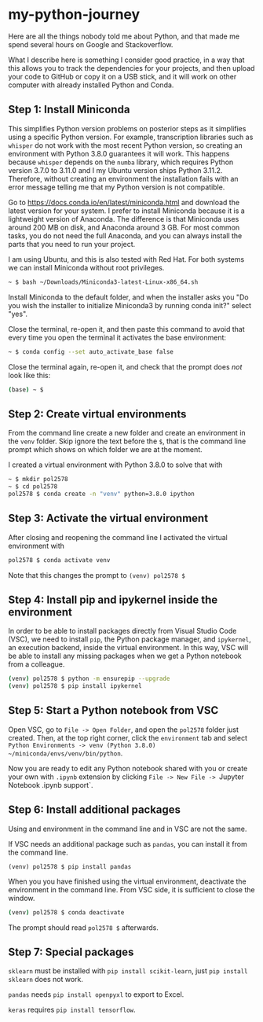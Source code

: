 # my-python-journey

Here are all the things nobody told me about Python, and that made me spend several hours on Google and Stackoverflow.

What I describe here is something I consider good practice, in a way that this allows you to track the dependencies for your projects, and then upload your code to GitHub or copy it on a USB stick, and it will work on other computer with already installed Python and Conda.

## Step 1: Install Miniconda

This simplifies Python version problems on posterior steps as it simplifies using a specific Python version. For example, transcription libraries such as `whisper` do not work with the most recent Python version, so creating an environment with Python 3.8.0 guarantees it will work. This happens because `whisper` depends on the `numba` library, which requires Python version 3.7.0 to 3.11.0 and I my Ubuntu version ships Python 3.11.2. Therefore, without creating an environment the installation fails with an error message telling me that my Python version is not compatible.

Go to https://docs.conda.io/en/latest/miniconda.html and download the latest version for your system. I prefer to install Miniconda because it is a lightweight version of Anaconda. The difference is that Miniconda uses around 200 MB on disk, and Anaconda around 3 GB. For most common tasks, you do not need the full Anaconda, and you can always install the parts that you need to run your project.

I am using Ubuntu, and this is also tested with Red Hat. For both systems we can install Miniconda without root privileges.

```bash
~ $ bash ~/Downloads/Miniconda3-latest-Linux-x86_64.sh
```

Install Miniconda to the default folder, and when the installer asks you "Do you wish the installer to initialize Miniconda3 by running conda init?" select "yes".

Close the terminal, re-open it, and then paste this command to avoid that every time you open the terminal it activates the base environment:

```bash
~ $ conda config --set auto_activate_base false
```

Close the terminal again, re-open it, and check that the prompt does *not* look like this:

```bash
(base) ~ $
```

## Step 2: Create virtual environments

From the command line create a new folder and create an environment in the `venv` folder. Skip ignore the text before the `$`, that is the command line prompt which shows on which folder we are at the moment.

I created a virtual environment with Python 3.8.0 to solve that with

```bash
~ $ mkdir pol2578
~ $ cd pol2578
pol2578 $ conda create -n "venv" python=3.8.0 ipython
```

## Step 3: Activate the virtual environment

After closing and reopening the command line I activated the virtual environment with

```bash
pol2578 $ conda activate venv
```

Note that this changes the prompt to `(venv) pol2578 $`

## Step 4: Install pip and ipykernel inside the environment

In order to be able to install packages directly from Visual Studio Code (VSC), we need to install `pip`, the Python package manager, and `ipykernel`, an execution backend, inside the virtual environment. In this way, VSC will be able to install any missing packages when we get a Python notebook from a colleague.

```bash
(venv) pol2578 $ python -m ensurepip --upgrade
(venv) pol2578 $ pip install ipykernel
```

## Step 5: Start a Python notebook from VSC

Open VSC, go to `File -> Open Folder`, and open the `pol2578` folder just created. Then, at the top right corner, click the `environment` tab and select `Python Environments -> venv (Python 3.8.0) ~/miniconda/envs/venv/bin/python`.

Now you are ready to edit any Python notebook shared with you or create your own with `.ipynb` extension by clicking `File -> New File -> `Jupyter Notebook .ipynb support`.

## Step 6: Install additional packages

Using and environment in the command line and in VSC are not the same.

If VSC needs an additional package such as `pandas`, you can install it from the command line.

```
(venv) pol2578 $ pip install pandas
```

When you you have finished using the virtual environment, deactivate the environment in the command line. From VSC side, it is sufficient to close the window.

```bash
(venv) pol2578 $ conda deactivate
```

The prompt should read `pol2578 $` afterwards.

## Step 7: Special packages

`sklearn` must be installed with `pip install scikit-learn`, just `pip install sklearn` does not work.

`pandas` needs `pip install openpyxl` to export to Excel.

`keras` requires `pip install tensorflow`.

